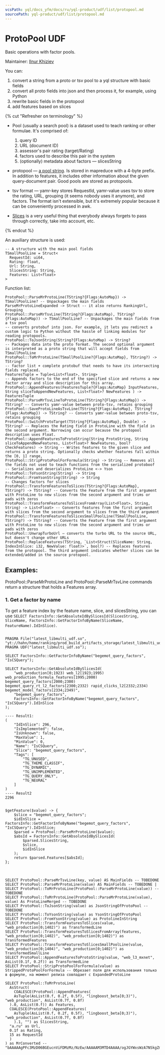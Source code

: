 ```yaml
---
vcsPath: yql/docs_yfm/docs/ru/yql-product/udf/list/protopool.md
sourcePath: yql-product/udf/list/protopool.md
---
```

# ProtoPool UDF
Basic operations with factor pools.

Maintainer: <a href="https://staff.yandex-team.ru/ilnurkh">Ilnur Khiziev</a>

You can:

1. convert a string from a proto or tsv pool to a yql structure with basic fields
2. convert all proto fields into json and then process it, for example, using Python
3. rewrite basic fields in the protopool
4. add features based on slices

{% cut "Refresher on terminology" %}


* Pool (usually a search pool) is a dataset used to teach ranking or other formulae. It's comprised of:
   1. query ID
   2. URL (document ID)
   3. assessor's pair rating (target/Rating)
   4. factors used to describe this pair in the system
   5. (optionally) metadata about factors — slicesString

* protopool — [a pool string](https://a.yandex-team.ru/arc/trunk/arcadia/kernel/idx_proto/feature_pool.proto). Is stored in mapreduce with a 4-byte prefix. In addition to features, it includes other information about the given query-document pair. Good pools are stored as protopools.
* tsv format — yamr-key stores RequestId, yamr-value uses tsv to store the rating, URL, grouping (it seems nobody uses it anymore), and factors. The format isn't extensible, but it's extremely popular because it can be conveniently processed in awk.
* [Slices](https://wiki.yandex-team.ru/jandekspoisk/kachestvopoiska/factor-slices) is a very useful thing that everybody always forgets to pass through correctly, take into account, etc.

{% endcut %}

An auxiliary structure is used:
```yql
-- A structure with the main pool fields
TSmallPoolLine = Struct<
  RequestId: ui64,
  Rating: float,
  Url: String,
  SlicesString: String,
  Features: List<float>
>
```

Function list:

```yql
ProtoPool::ParseMrProtoLine(TString?{Flags:AutoMap}) -> TSmallPoolLine? -- Unpackages the main fields
ParseMrProtoLineExpanded -> Struct -- it also returns RankingUrl, Grouping
ProtoPool::ParseMrTsvLine(TString?{Flags:AutoMap), TString?{Flags:AutoMap)) -> TSmallPoolLine? -- Unpackages the main fields from a tsv pool
-- converts protobuf into json. For example, it lets you redirect a custom logic to Python without the hassle of linking modules for reading protopools.
ProtoPool::ToJsonString(String?{Flags:AutoMap) -> String?
-- Packages data into the proto format. The second optional argument is interpreted as a proto string that will accept fields from TSmallPoolLine
ProtoPool::ToMrProtoLine(TSmallPoolLine?{Flags:AutoMap}, TString?) -> TString?
-- factor list + complete protobuf that needs to have its intersecting fields replaced.
FeaturesTuple = Tuple<List<float>, String>
-- Appends factors to the end of the specified slice and returns a new factor array and slice description for this array.
ProtoPool::AppendFeatures(FeaturesTuple?{Flags:AutoMap} InputFeatures, String sliceToAppendNewFeatures, List<float>? NewFeatures ) -> FeaturesTuple
ProtoPool::ParseMrTsvLineToProtoLine(TString?{Flags:AutoMap}) -> TString? -- Converts yamr-value between proto-tsv, retains grouping
ProtoPool::SaveProtoLineAsTsvLine(TString?{Flags:AutoMap}, TString?{Flags:AutoMap}) -> TString? -- Converts yamr-value between proto-tsv, retains grouping
ProtoPool::SwitchProtoTarget(TString?{Flags:AutoMap}, Double) -> TString? -- Replaces the Rating field in ProtoLine with the field in the second argument. Narrowing can occur because the protopool description uses Float.
ProtoPool::AppendFeaturesToProtoString(String ProtoString, String sliceToAppendNewFeatures, List<float>? NewFeatures, bool? CheckFeatures) -> String -- Writes features to the given slice and returns a proto string. Optionally checks whether features fall within the [0, 1] range,
ProtoPool::StripProtoPoolForFormula(String) -> String -- Removes all the fields not used to teach functions from the serialized protoboof
-- Serializes and deserializes ProtoLine <-> Yson
ProtoPool::ToYsonString(String) -> String
ProtoPool::FromYsonString(String) -> String
-- Changes factors for slices
ProtoPool::TransformFeaturesToSlices(TString?{Flags:AutoMap}, TString?) -> TString? -- Converts the Feature from the first argument with ProtoLine to new slices from the second argument and trims or pads with zeros
ProtoPool::TransformFeaturesToSlicesFromArray(List<Float>, String, String) -> List<Float> -- Converts features from the first argument with slices from the second argument to slices from the third argument
ProtoPool::TransformFeaturesToSlicesSmallPoolLine(TSmallPoolLine, TString?) -> TString? -- Converts the Feature from the first argument with ProtoLine to new slices from the second argument and trims or pads with zeros
ProtoPool::UnwrapTurboUrl — converts the turbo URL to the source URL, but doesn't change other URLs
ProtoPool::ReplaceFeatures(TString, `List<Struct(SliceName: String, IndexInSlice: i32, NewValue: float)>`, bool?) -- Replaces features from the protopool. The third argument indicates whether slices can be extended/added in the source protopool.
```

## Examples:

ProtoPool::ParseMrProtoLine and ProtoPool::ParseMrTsvLine commands return a structure that holds a Features array.


### 1. Get a factor by name

To get a feature index by the feature name, slice, and slicesString, you can use ```SELECT FactorsInfo::GetAbsoluteIdBySlicesId(SlicesString, SliceName, FactorsInfo::GetFactorInfoByName(SliceName, FeatureName).IdInSlice)```.
```

PRAGMA File("latest_libmulti_udf.so", "yt://hahn/home/ranking/prod_build_artifacts_storage/latest_libmulti_udf.so");
PRAGMA UDF("latest_libmulti_udf.so");

SELECT FactorsInfo::GetFactorInfoByName("begemot_query_factors", "IsCSQuery");

SELECT FactorsInfo::GetAbsoluteIdBySlicesId(
    "web_production[0;1923) web_l2[1923;1995) web_production_formula_features[1995;2000) begemot_query_factors[2000;2300) begemot_query_rt_l2_factors[2300;2332) rapid_clicks_l2[2332;2334) begemot_model_factors[2334;2349)",
    "begemot_query_factors",
    FactorsInfo::GetFactorInfoByName("begemot_query_factors", "IsCSQuery").IdInSlice
);

---- Result1:
(
    "IdInSlice": 296,
    "IsImplemented": false,
    "IsUnknown": false,
    "MaxValue": 1,
    "MinValue": 0,
    "Name": "IsCSQuery",
    "Slice": "begemot_query_factors",
    "Tags": [
        "TG_UNUSED",
        "TG_THEME_CLASSIF",
        "TG_DYNAMIC",
        "TG_UNIMPLEMENTED",
        "TG_QUERY_ONLY",
        "TG_NEURAL"
    ]
)
---- Result2
2296
```
<!--[Example in web interface](https://cluster-name.yql/Operations/YRPZGXcszIFrHAj2mY6l5Csqw8bf5CIubosWAPi-OVY=)-->

```

$getFeature($value) -> {
    $slice = "begemot_query_factors";
    $idInSlice = FactorsInfo::GetFactorInfoByName("begemot_query_factors", "IsCSQuery").IdInSlice;
    $parsed = ProtoPool::ParseMrProtoLine($value);
    $absId = FactorsInfo::GetAbsoluteIdBySlicesId(
        $parsed.SlicesString,
        $slice,
        $idInSlice
    );
    return $parsed.Features[$absId];
};

```

&nbsp;

```yql
SELECT ProtoPool::ParseMrTsvLine(key, value) AS MainFields -- TOBEDONE
SELECT ProtoPool::ParseMrProtoLine(value) AS MainFields -- TOBEDONE |
SELECT ProtoPool::ToMrProtoLine(ProtoPool::ParseMrProtoLine(value)) -- TOBEDONE
SELECT ProtoPool::ToMrProtoLine(ProtoPool::ParseMrProtoLine(value), value) As ProtoLineMerged -- TOBEDONE
SELECT ProtoPool::ToJsonString(value) as JsonStringOfProtoPool -- TOBEDONE
SELECT ProtoPool::ToYsonString(value) as YsonStringOfProtoPool
SELECT ProtoPool::FromYsonString(value) as ProtolineInString
SELECT ProtoPool::TransformFeaturesToSlices(value, "web_production[0;1402)") as TransformedLine
SELECT ProtoPool::TransformFeaturesToSlicesFromArray(features, "web_production[0;1402)", "web_production[0;1402)") as TransformedFeatures
SELECT ProtoPool::TransformFeaturesToSlicesSmallPoolLine(value, "web_production[0;1404)", "web_production[0;1402)") as TransformedSmallLine
SELECT ProtoPool::AppendFeaturesToProtoString(value, "web_l3_mxnet", AsList(0.1f, 0.2f)) as TransformedLine
SELECT ProtoPool::StripProtoPoolForFormula(value) as StrippedProtoPoolForFormula -- Обрезает поля для использования только в формуле, на момент релиза совпадает с ExpandedProtoLine

SELECT ProtoPool::ToMrProtoLine(
  AsStruct(
    COALESCE(ProtoPool::AppendFeatures(
    AsTuple(AsList(0.f, 0.2f, 0.5f), "lingboost_beta[0;3)"), "web_production", AsList(0.7f, 0.8f)
  ).0, AsList(0.f)) As Features,
  COALESCE(ProtoPool::AppendFeatures(
    AsTuple(AsList(0.f, 0.2f, 0.5f), "lingboost_beta[0;3)"), "web_production", AsList(0.7f, 0.8f)
    ).1, "") as SlicesString,
  "a.ru" as Url,
  0.1f as Rating,
  15 as RequestId
  )
) as MrConverted -- "bAAAAAgPFc3MzD06BGEucnViFDMzMz/NzEw/AAAAAM3MTD4AAAA/ogJGYWxsWzA7NSkgZm9ybXVsYVswOzIpIHdlYlswOzIpIHdlYl9wcm9kdWN0aW9uWzA7MikgbGluZ2Jvb3N0X2JldGFbMjs1KQ=="
```

<!--[Example in web interface](https://cluster-name.yql/Operations/WUOc2AcJUf-fpCTEfWMahg8byyok0XBDlrQ9uFwySOw=)-->
